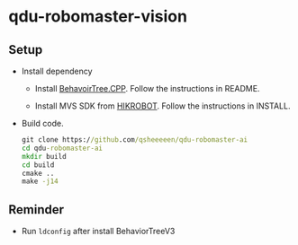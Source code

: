 # qdu-robomaster-vision

## Setup

- Install dependency

  - Install [BehavoirTree.CPP](https://github.com/BehaviorTree/BehaviorTree.CPP). Follow the instructions in README.

  - Install MVS SDK from [HIKROBOT](https://www.hikrobotics.com/service/soft.htm). Follow the instructions in INSTALL.

- Build code.

  ```cmd
  git clone https://github.com/qsheeeeen/qdu-robomaster-ai
  cd qdu-robomaster-ai
  mkdir build
  cd build
  cmake ..
  make -j14
  ```

## Reminder

- Run `ldconfig` after install BehaviorTreeV3
